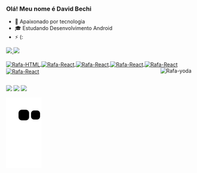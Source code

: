 ### Olá! Meu nome é David Bechi

- 🔭 Apaixonado por tecnologia
- 🎓 Estudando Desenvolvimento Android
- ⚡ (:

<div>
  <a href="https://github.com/davidbechi">
  <img height="180em" src="https://github-readme-stats.vercel.app/api?username=davidbechi&show_icons=true&theme=merko&include_all_commits=true&count_private=true"/>
  <img height="180em" src="https://github-readme-stats.vercel.app/api/top-langs/?username=davidbechi&layout=compact&langs_count=7&theme=dracula"/>
</div>
  <div style="display: inline_block"><br>
  <img align="center" alt="Rafa-HTML" height="40" width="80" src="https://img.shields.io/badge/C-00599C?style=for-the-badge&logo=c&logoColor=white">    
   <img align="center" alt="Rafa-React" height="40" width="80" src="https://img.shields.io/badge/Kotlin-0095D5?&style=for-the-badge&logo=kotlin&logoColor=white">    
    <img align="center" alt="Rafa-React" height="40" width="80" src="https://img.shields.io/badge/Android-3DDC84?style=for-the-badge&logo=android&logoColor=white">
    <img align="center" alt="Rafa-React" height="40" width="80" src="https://aleen42.github.io/badges/src/photoshop.svg">
     <img align="center" alt="Rafa-React" height="40" width="80" src="https://img.shields.io/badge/Android-3DDC84?style=for-the-badge&logo=android&logoColor=white">
     <img align="center" alt="Rafa-React" height="40" width="80" src="https://aleen42.github.io/badges/src/illustrator.svg"> 
    <img align="right" alt="Rafa-yoda" src="https://media.discordapp.net/attachments/870473829586178081/870475746815135835/tenor_2.gif">
  </div>
 
  ##
  
  <div>
    <a href="https://www.youtube.com/channel/UCAfEtInza560hZbyjyMfajw" target="_blank"><img src="https://img.shields.io/badge/YouTube-FF0000?style=for-the-badge&logo=youtube&logoColor=white" target="_blank"></a>
  <a href = "david.bechi.db@gmail.com"><img src="https://img.shields.io/badge/-Gmail-%23333?style=for-the-badge&logo=gmail&logoColor=white" target="_blank"></a>
  <a href="https://www.linkedin.com/in/davidbechi/" target="_blank"><img src="https://img.shields.io/badge/-LinkedIn-%230077B5?style=for-the-badge&logo=linkedin&logoColor=white" target="_blank"></a> 
  </div>
  
  ![Snake animation](https://github.com/davidbechi/davidbechi/blob/output/github-contribution-grid-snake.svg)
